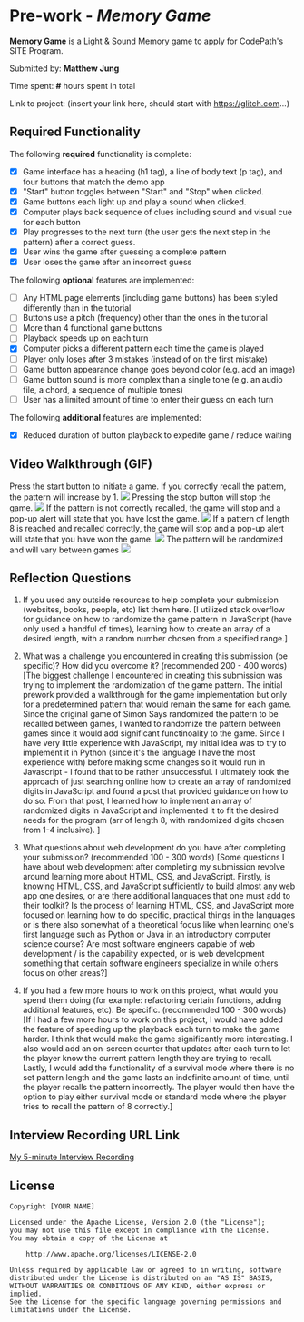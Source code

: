 # Pre-work - *Memory Game*

**Memory Game** is a Light & Sound Memory game to apply for CodePath's SITE Program. 

Submitted by: **Matthew Jung**

Time spent: **#** hours spent in total

Link to project: (insert your link here, should start with https://glitch.com...)

## Required Functionality

The following **required** functionality is complete:

* [x] Game interface has a heading (h1 tag), a line of body text (p tag), and four buttons that match the demo app
* [x] "Start" button toggles between "Start" and "Stop" when clicked. 
* [x] Game buttons each light up and play a sound when clicked. 
* [x] Computer plays back sequence of clues including sound and visual cue for each button
* [x] Play progresses to the next turn (the user gets the next step in the pattern) after a correct guess. 
* [x] User wins the game after guessing a complete pattern
* [x] User loses the game after an incorrect guess

The following **optional** features are implemented:

* [ ] Any HTML page elements (including game buttons) has been styled differently than in the tutorial
* [ ] Buttons use a pitch (frequency) other than the ones in the tutorial
* [ ] More than 4 functional game buttons
* [ ] Playback speeds up on each turn
* [x] Computer picks a different pattern each time the game is played
* [ ] Player only loses after 3 mistakes (instead of on the first mistake)
* [ ] Game button appearance change goes beyond color (e.g. add an image)
* [ ] Game button sound is more complex than a single tone (e.g. an audio file, a chord, a sequence of multiple tones)
* [ ] User has a limited amount of time to enter their guess on each turn

The following **additional** features are implemented:

- [x] Reduced duration of button playback to expedite game / reduce waiting

## Video Walkthrough (GIF)

Press the start button to initiate a game. If you correctly recall the pattern, the pattern will increase by 1.
![](http://g.recordit.co/JoMuSjrpIB.gif)
Pressing the stop button will stop the game.
![](http://g.recordit.co/fIppVGG2PO.gif)
If the pattern is not correctly recalled, the game will stop and a pop-up alert will state that you have lost the game.
![](http://g.recordit.co/D8x74TfINv.gif)
If a pattern of length 8 is reached and recalled correctly, the game will stop and a pop-up alert will state that you have won the game.
![](http://g.recordit.co/wrB3L29bc1.gif)
The pattern will be randomized and will vary between games
![](http://g.recordit.co/w5Tpa5Tp3i.gif)


## Reflection Questions
1. If you used any outside resources to help complete your submission (websites, books, people, etc) list them here. 
[I utilized stack overflow for guidance on how to randomize the game pattern in JavaScript (have only used a handful of times), learning how to create an array of a desired length, with a random number chosen from a specified range.]

2. What was a challenge you encountered in creating this submission (be specific)? How did you overcome it? (recommended 200 - 400 words) 
[The biggest challenge I encountered in creating this submission was trying to implement the randomization of the game pattern. The initial prework provided a walkthrough for the game implementation but only for a predetermined pattern that would remain the same for each game. Since the original game of Simon Says randomized the pattern to be recalled between games, I wanted to randomize the pattern between games since it would add significant functinoality to the game. Since I have very little experience with JavaScript, my initial idea was to try to implement it in Python (since it's the language I have the most experience with) before making some changes so it would run in Javascript - I found that to be rather unsuccessful. I ultimately took the approach of just searching online how to create an array of randomized digits in JavaScript and found a post that provided guidance on how to do so. From that post, I learned how to implement an array of randomized digits in JavaScript and implemented it to fit the desired needs for the program (arr of length 8, with randomized digits chosen from 1-4 inclusive). ]

3. What questions about web development do you have after completing your submission? (recommended 100 - 300 words) 
[Some questions I have about web development after completing my submission revolve around learning more about HTML, CSS, and JavaScript. Firstly, is knowing HTML, CSS, and JavaScript sufficiently to build almost any web app one desires, or are there additional languages that one must add to their toolkit? Is the process of learning HTML, CSS, and JavaScript more focused on learning how to do specific, practical things in the languages or is there also somewhat of a theoretical focus like when learning one's first language such as Python or Java in an introductory computer science course? Are most software engineers capable of web development / is the capability expected, or is web development something that certain software engineers specialize in while others focus on other areas?]

4. If you had a few more hours to work on this project, what would you spend them doing (for example: refactoring certain functions, adding additional features, etc). Be specific. (recommended 100 - 300 words) 
[If I had a few more hours to work on this project, I would have added the feature of speeding up the playback each turn to make the game harder. I think that would make the game significantly more interesting. I also would add an on-screen counter that updates after each turn to let the player know the current pattern length they are trying to recall. Lastly, I would add the functionality of a survival mode where there is no set pattern length and the game lasts an indefinite amount of time, until the player recalls the pattern incorrectly. The player would then have the option to play either survival mode or standard mode where the player tries to recall the pattern of 8 correctly.]



## Interview Recording URL Link

[My 5-minute Interview Recording](your-link-here)


## License

    Copyright [YOUR NAME]

    Licensed under the Apache License, Version 2.0 (the "License");
    you may not use this file except in compliance with the License.
    You may obtain a copy of the License at

        http://www.apache.org/licenses/LICENSE-2.0

    Unless required by applicable law or agreed to in writing, software
    distributed under the License is distributed on an "AS IS" BASIS,
    WITHOUT WARRANTIES OR CONDITIONS OF ANY KIND, either express or implied.
    See the License for the specific language governing permissions and
    limitations under the License.

